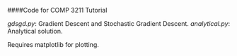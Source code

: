 ####Code for COMP 3211 Tutorial

*gdsgd.py*: Gradient Descent and Stochastic Gradient Descent.
*analytical.py*: Analytical solution.

Requires matplotlib for plotting.
